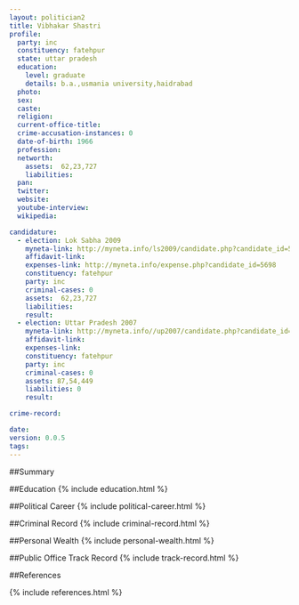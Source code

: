 ```yaml
---
layout: politician2
title: Vibhakar Shastri
profile: 
  party: inc
  constituency: fatehpur
  state: uttar pradesh
  education: 
    level: graduate
    details: b.a.,usmania university,haidrabad
  photo: 
  sex: 
  caste: 
  religion: 
  current-office-title: 
  crime-accusation-instances: 0
  date-of-birth: 1966
  profession: 
  networth: 
    assets:  62,23,727
    liabilities: 
  pan: 
  twitter: 
  website: 
  youtube-interview: 
  wikipedia: 

candidature: 
  - election: Lok Sabha 2009
    myneta-link: http://myneta.info/ls2009/candidate.php?candidate_id=5698
    affidavit-link: 
    expenses-link: http://myneta.info/expense.php?candidate_id=5698
    constituency: fatehpur 
    party: inc
    criminal-cases: 0
    assets:  62,23,727
    liabilities: 
    result:  
  - election: Uttar Pradesh 2007
    myneta-link: http://myneta.info//up2007/candidate.php?candidate_id=1474
    affidavit-link: 
    expenses-link: 
    constituency: fatehpur 
    party: inc
    criminal-cases: 0
    assets: 87,54,449
    liabilities: 0
    result:  

crime-record: 

date: 
version: 0.0.5
tags: 
---
```

##Summary


##Education
{% include education.html %}


##Political Career
{% include political-career.html %}


##Criminal Record
{% include criminal-record.html %}


##Personal Wealth
{% include personal-wealth.html %}


##Public Office Track Record
{% include track-record.html %}


##References


{% include references.html %}
